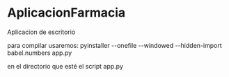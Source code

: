 # AplicacionFarmacia
Aplicacion de escritorio 

para compilar usaremos:
 pyinstaller --onefile --windowed --hidden-import babel.numbers app.py

en el directorio que esté el script app.py
